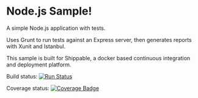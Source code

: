 Node.js Sample!
=================

A simple Node.js application with tests.

Uses Grunt to run tests against an Express server, then generates reports with Xunit and Istanbul.

This sample is built for Shippable, a docker based continuous integration and deployment platform.

Build status:
[![Run Status](https://api.shippable.com/projects/5515b2165ab6cc1352ad78c0/badge?branch=force-failure3)](https://app.shippable.com/projects/5515b2165ab6cc1352ad78c0)

Coverage status:
[![Coverage Badge](https://api.shippable.com/projects/5515b2165ab6cc1352ad78c0/coverageBadge?branch=force-failure3)](https://app.shippable.com/projects/5515b2165ab6cc1352ad78c0)
